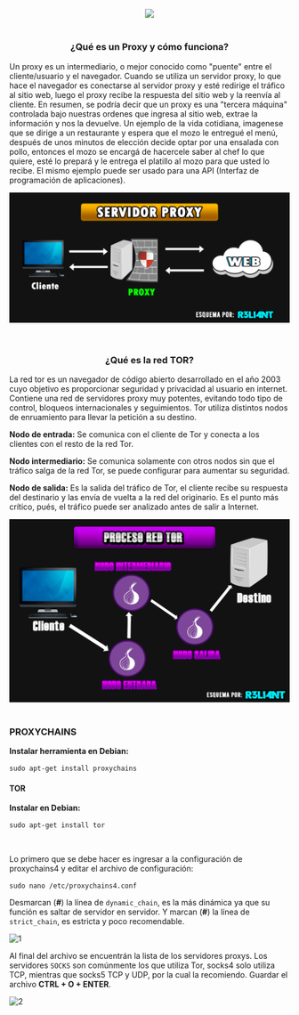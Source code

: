 <p align="center">
  <a href="https://github.com/DenverCoder1/readme-typing-svg"><img src="https://readme-typing-svg.herokuapp.com?size=19&color=13F700&lines=Configuraci%C3%B3n+de+Proxychains+y+Tor"></a>
</p>

<h1 align="center"></h1>

<h3 align="center">¿Qué es un Proxy y cómo funciona?</h3>

Un proxy es un intermediario, o mejor conocido como "puente" entre el cliente/usuario y el navegador. Cuando se utiliza un servidor proxy, lo que hace el navegador es conectarse al servidor proxy y esté redirige el tráfico al sitio web, luego el proxy recibe la respuesta del sitio web y la reenvía al cliente. En resumen, se podría decir que un proxy es una "tercera máquina" controlada bajo nuestras ordenes que ingresa al sitio web, extrae la información y nos la devuelve. Un ejemplo de la vida cotidiana, imagenese que se dirige a un restaurante y espera que el mozo le entregué el menú, después de unos minutos de elección decide optar por una ensalada con pollo, entonces el mozo se encargá de hacercele saber al chef lo que quiere, esté lo prepará y le entrega el platillo al mozo para que usted lo recibe. El mismo ejemplo puede ser usado para una API (Interfaz de programación de aplicaciones).

<a href="#" align="center"><img src="https://github.com/R3LI4NT/articulos/blob/main/Seguridad/Anonimato/GNU-Linux/img/servidor_proxy.png"></a>

</br>

<h3 align="center">¿Qué es la red TOR?</h3>

La red tor es un navegador de código abierto desarrollado en el año 2003 cuyo objetivo es proporcionar seguridad y privacidad al usuario en internet. Contiene una red de servidores proxy muy potentes, evitando todo tipo de control, bloqueos internacionales y seguimientos. Tor utiliza distintos nodos de enruamiento para llevar la petición a su destino.

**Nodo de entrada:** Se comunica con el cliente de Tor y conecta a los clientes con el resto de la red Tor.

**Nodo intermediario:** Se comunica solamente con otros nodos sin que el tráfico salga de la red Tor, se puede configurar para aumentar su seguridad.

**Nodo de salida:** Es la salida del tráfico de Tor, el cliente recibe su respuesta del destinario y las envía de vuelta a la red del originario. Es el punto más crítico, pués, el tráfico puede ser analizado antes de salir a Internet.

<a href="#" align="center"><img src="https://github.com/R3LI4NT/articulos/blob/main/Seguridad/Anonimato/GNU-Linux/img/proceso_tor.png"></a>

<h1 align="center"></h1>


### PROXYCHAINS

**Instalar herramienta en Debian:**
```
sudo apt-get install proxychains
```

#### TOR

**Instalar en Debian:**
```
sudo apt-get install tor
```

</br>

Lo primero que se debe hacer es ingresar a la configuración de proxychains4 y editar el archivo de configuración:
```
sudo nano /etc/proxychains4.conf
```

Desmarcan (**#**) la línea de `dynamic_chain`, es la más dinámica ya que su función es saltar de servidor en servidor. Y marcan (**#**) la línea de `strict_chain`, es estricta y poco recomendable.

![1](https://user-images.githubusercontent.com/75953873/182004430-fbc2b6cb-c15c-4a31-8598-9633685efb03.png)

Al final del archivo se encuentrán la lista de los servidores proxys. Los servidores `SOCKS` son comúnmente los que utiliza Tor, socks4 solo utiliza TCP, mientras que socks5 TCP y UDP, por la cual la recomiendo. Guardar el archivo **CTRL + O + ENTER**.

![2](https://user-images.githubusercontent.com/75953873/182004552-68d77571-4664-4174-bc29-504291c2bebf.png)


